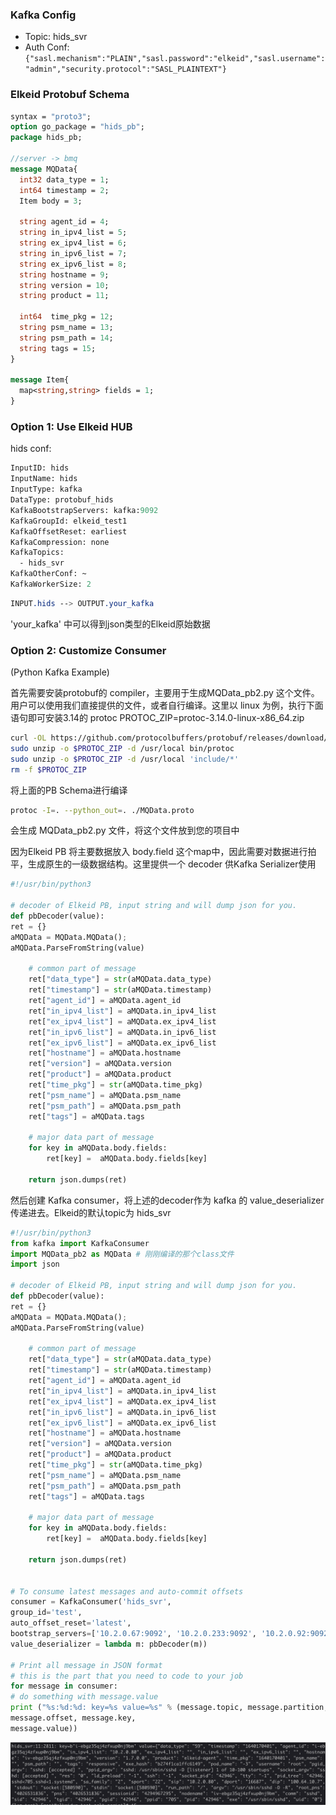 ### Kafka Config
* Topic: hids_svr
* Auth Conf: `{"sasl.mechanism":"PLAIN","sasl.password":"elkeid","sasl.username":"admin","security.protocol":"SASL_PLAINTEXT"}`

### Elkeid Protobuf Schema
```protobuf
syntax = "proto3";
option go_package = "hids_pb";
package hids_pb;

//server -> bmq
message MQData{
  int32 data_type = 1;
  int64 timestamp = 2;
  Item body = 3;

  string agent_id = 4;
  string in_ipv4_list = 5;
  string ex_ipv4_list = 6;
  string in_ipv6_list = 7;
  string ex_ipv6_list = 8;
  string hostname = 9;
  string version = 10;
  string product = 11;

  int64  time_pkg = 12;
  string psm_name = 13;
  string psm_path = 14;
  string tags = 15;
}

message Item{
  map<string,string> fields = 1;
}
```

### Option 1: Use Elkeid HUB
hids conf:
```protobuf
InputID: hids
InputName: hids
InputType: kafka
DataType: protobuf_hids
KafkaBootstrapServers: kafka:9092
KafkaGroupId: elkeid_test1
KafkaOffsetReset: earliest
KafkaCompression: none
KafkaTopics:
  - hids_svr
KafkaOtherConf: ~
KafkaWorkerSize: 2
```
```css
INPUT.hids --> OUTPUT.your_kafka
```
'your_kafka' 中可以得到json类型的Elkeid原始数据

### Option 2: Customize Consumer

(Python Kafka Example)

首先需要安装protobuf的 compiler，主要用于生成MQData_pb2.py 这个文件。用户可以使用我们直接提供的文件，或者自行编译。这里以 linux 为例，执行下面语句即可安装3.14的 protoc
PROTOC_ZIP=protoc-3.14.0-linux-x86_64.zip
```bash
curl -OL https://github.com/protocolbuffers/protobuf/releases/download/v3.14.0/$PROTOC_ZIP
sudo unzip -o $PROTOC_ZIP -d /usr/local bin/protoc
sudo unzip -o $PROTOC_ZIP -d /usr/local 'include/*'
rm -f $PROTOC_ZIP
```

将上面的PB Schema进行编译
```bash
protoc -I=. --python_out=. ./MQData.proto
```
会生成  MQData_pb2.py 文件，将这个文件放到您的项目中

因为Elkeid PB 将主要数据放入 body.field 这个map中，因此需要对数据进行拍平，生成原生的一级数据结构。这里提供一个 decoder 供Kafka Serializer使用
```python
#!/usr/bin/python3

# decoder of Elkeid PB, input string and will dump json for you.
def pbDecoder(value):
ret = {}
aMQData = MQData.MQData();
aMQData.ParseFromString(value)

    # common part of message
    ret["data_type"] = str(aMQData.data_type)
    ret["timestamp"] = str(aMQData.timestamp)
    ret["agent_id"] = aMQData.agent_id
    ret["in_ipv4_list"] = aMQData.in_ipv4_list
    ret["ex_ipv4_list"] = aMQData.ex_ipv4_list
    ret["in_ipv6_list"] = aMQData.in_ipv6_list
    ret["ex_ipv6_list"] = aMQData.ex_ipv6_list
    ret["hostname"] = aMQData.hostname
    ret["version"] = aMQData.version
    ret["product"] = aMQData.product
    ret["time_pkg"] = str(aMQData.time_pkg)
    ret["psm_name"] = aMQData.psm_name
    ret["psm_path"] = aMQData.psm_path
    ret["tags"] = aMQData.tags

    # major data part of message
    for key in aMQData.body.fields:
        ret[key] =  aMQData.body.fields[key]
    
    return json.dumps(ret)
```

然后创建 Kafka consumer，将上述的decoder作为 kafka 的 value_deserializer 传递进去。Elkeid的默认topic为 hids_svr
```python
#!/usr/bin/python3
from kafka import KafkaConsumer
import MQData_pb2 as MQData # 刚刚编译的那个class文件
import json

# decoder of Elkeid PB, input string and will dump json for you.
def pbDecoder(value):
ret = {}
aMQData = MQData.MQData();
aMQData.ParseFromString(value)

    # common part of message
    ret["data_type"] = str(aMQData.data_type)
    ret["timestamp"] = str(aMQData.timestamp)
    ret["agent_id"] = aMQData.agent_id
    ret["in_ipv4_list"] = aMQData.in_ipv4_list
    ret["ex_ipv4_list"] = aMQData.ex_ipv4_list
    ret["in_ipv6_list"] = aMQData.in_ipv6_list
    ret["ex_ipv6_list"] = aMQData.ex_ipv6_list
    ret["hostname"] = aMQData.hostname
    ret["version"] = aMQData.version
    ret["product"] = aMQData.product
    ret["time_pkg"] = str(aMQData.time_pkg)
    ret["psm_name"] = aMQData.psm_name
    ret["psm_path"] = aMQData.psm_path
    ret["tags"] = aMQData.tags

    # major data part of message
    for key in aMQData.body.fields:
        ret[key] =  aMQData.body.fields[key]
    
    return json.dumps(ret)


# To consume latest messages and auto-commit offsets
consumer = KafkaConsumer('hids_svr',
group_id='test',
auto_offset_reset='latest',
bootstrap_servers=['10.2.0.67:9092', '10.2.0.233:9092', '10.2.0.92:9092'],
value_deserializer = lambda m: pbDecoder(m))

# Print all message in JSON format
# this is the part that you need to code to your job
for message in consumer:
# do something with message.value
print ("%s:%d:%d: key=%s value=%s" % (message.topic, message.partition,
message.offset, message.key,
message.value))
```

<img src="pb_to_json.png" style="float:left;"/>

